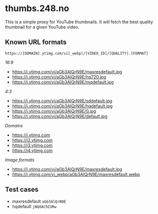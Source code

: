 # thumbs.248.no

This is a simple proxy for YouTube thumbnails. It will fetch the best quality thumbnail for a given YouTube video.

## Known URL formats

`https://[DOMAIN].ytimg.com/vi[_webp]/[VIDEO_ID]/[QUALITY].[FORMAT]`

*16:9*
- https://i.ytimg.com/vi/aGb3AlQrN9E/maxresdefault.jpg
- https://i.ytimg.com/vi/aGb3AlQrN9E/hq720.jpg
- https://i.ytimg.com/vi/aGb3AlQrN9E/mqdefault.jpg

*4:3*
- https://i.ytimg.com/vi/aGb3AlQrN9E/sddefault.jpg
- https://i.ytimg.com/vi/aGb3AlQrN9E/hqdefault.jpg
- https://i.ytimg.com/vi/aGb3AlQrN9E/0.jpg
- https://i.ytimg.com/vi/aGb3AlQrN9E/default.jpg

*Domains*
- https://i.ytimg.com
- https://i2.ytimg.com
- https://i3.ytimg.com
- https://i4.ytimg.com

*Image formats*
- https://i.ytimg.com/vi/aGb3AlQrN9E/maxresdefault.jpg
- https://i.ytimg.com/vi_webp/aGb3AlQrN9E/maxresdefault.webp


## Test cases

- maxresdefault `aGb3AlQrN9E`
- hqdefault `jNQXAC9IVRw`
